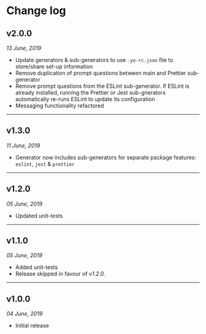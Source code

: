 # Change log

## v2.0.0

_13 June, 2019_

-   Update generators & sub-generators to use `.yo-rc.json` file to store/share set-up information
-   Remove duplication of prompt questions between main and Prettier sub-generator
-   Remove prompt questions from the ESLint sub-generator. If ESLint is already installed, running the Prettier or Jest sub-gnerators automatically re-runs ESLint to update its configuration
-   Messaging functionality refactored

---

## v1.3.0

_11 June, 2019_

-   Generator now includes sub-generators for separate package features: `eslint`, `jest` & `prettier`

---

## v1.2.0

_05 June, 2019_

-   Updated unit-tests

---

## v1.1.0

_05 June, 2019_

-   Added unit-tests
-   Release skipped in favour of _v1.2.0._

---

## v1.0.0

_04 June, 2019_

-   Initial release

<!-- LINK REFERENCES -->

[npm]: https://www.npmjs.com/

<!-- end: LINK REFERENCES -->
